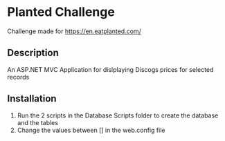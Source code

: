 # Planted Challenge
Challenge made for https://en.eatplanted.com/

## Description

An ASP.NET MVC Application for dislplaying Discogs prices for selected records

## Installation

1. Run the 2 scripts in the Database Scripts folder to create the database and the tables
2. Change the values between [] in the web.config file
   <add name="Planted" connectionString="Server=[YOUR SERVER];Database=planteddwh;User ID=[YOUR USER];Password=[YOUR PASSWORD];Trusted_Connection=False;" />
